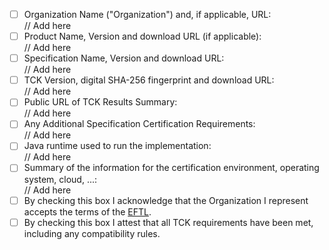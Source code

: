 - [ ] Organization Name ("Organization") and, if applicable, URL:<br/>
  // Add here
- [ ] Product Name, Version and download URL (if applicable):<br/>
  // Add here
- [ ] Specification Name, Version and download URL:<br/>
   // Add here
- [ ] TCK Version, digital SHA-256 fingerprint and download URL:<br/>
  // Add here
- [ ] Public URL of TCK Results Summary:<br/>
  // Add here
- [ ] Any Additional Specification Certification Requirements:<br/>
  // Add here
- [ ] Java runtime used to run the implementation:<br/>
  // Add here
- [ ] Summary of the information for the certification environment, operating system, cloud, ...:<br/>
  // Add here
- [ ] By checking this box I acknowledge that the Organization I represent accepts the terms of the [EFTL](https://www.eclipse.org/legal/tck.php).
- [ ] By checking this box I attest that all TCK requirements have been met, including any compatibility rules.
